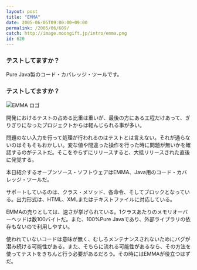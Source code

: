 ```yaml
---
layout: post
title: "EMMA"
date: 2005-06-05T09:00:00+09:00
permalink: /2005/06/609/
catch: http://image.moongift.jp/intro/emma.png
id: 620
---
```

### テストしてますか？
  
Pure Java製のコード・カバレッジ・ツールです。  
<!--more-->  

### テストしてますか？
  

![EMMA ロゴ](http://image.moongift.jp/intro/emma.png "EMMA ロゴ")

  

開発におけるテストの占める比重は重いが、最後の方にある工程だけあって、ぎりぎりになったプロジェクトからは軽んじられる事が多い。

  

問題のない入力を行って処理が行われるのはテストとは言えない。それが通らないのはそもそもおかしい。変な値や間違った操作を行った時に問題が無いかを確認するのがテストだ。そこをやらずにリリースすると、大抵リリースされた直後に発覚する。

  

本日紹介するオープンソース・ソフトウェアはEMMA、Java用のコード・カバレッジ・ツールだ。

  

サポートしているのは、クラス・メソッド、各命令、そしてブロックとなっている。出力形式は、HTML、XMLまたはテキストファイルに対応している。

  

EMMAの売りとしては、速さが挙げられている。1クラスあたりのメモリオーバーヘッドは数100バイトだ。また、100%Pure Javaであり、外部ライブラリの依存もないので利用しやすい。

  

使われていないコードは意味が無く、むしろメンテナンスされないためにバグが潜み続ける可能性がある。また、そちらに流れる可能性があるなら、その方法を使ってテストをきちんと行う必要があるだろう。その時にはEMMAが役立つはずだ。

